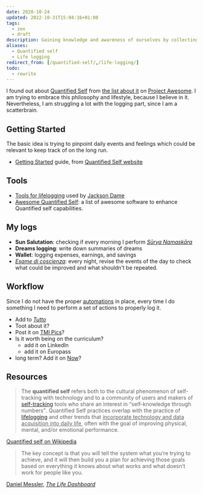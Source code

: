 ```yaml
---
date: 2020-10-24
updated: 2022-10-31T15:04:16+01:00
tags:
  - zen
  - draft
description: Gaining knowledge and awareness of ourselves by collecting any sort of data which concern us
aliases:
  - Quantified self
  - Life logging
redirect_from: [/quantified-self/,/life-logging/]
todo:
  - rewrite
---
```

I found out about [Quantified Self](https://en.wikipedia.org/wiki/Quantified_self 'Quantified Self on Wikipedia') from [the list about it](https://project-awesome.org/woop/awesome-quantified-self 'Awesome Quantified Self') on [Project Awesome](https://project-awesome.org 'Project Awesome'). I am trying to embrace this philosophy and lifestyle, because I believe in it. Nevertheless, I am struggling a lot with the logging part, since I am a scatterbrain.

## Getting Started

The basic idea is trying to pinpoint daily events and feelings which could be relevant to keep track of on the long run.

- [Getting Started](https://quantifiedself.com/get-started) guide, from [Quantified Self website](https://quantifiedself.com)

## Tools

- [Tools for lifelogging](https://web.archive.org/web/20201230234018/https://www.jacksondame.com/blog/lifelogging-how-and-why-i-create-a-quantified-self#tools 'A list of all the tools I use currently - Lifelogging: How \(and Why\) I Create a Quantified Self') used by [Jackson Dame](https://dame.blog/about 'Jackson Dame')
- [Awesome Quantified Self](https://project-awesome.org/woop/awesome-quantified-self): a list of awesome software to enhance Quantified self capabilities.

## My logs

- **Sun Salutation**: checking if every morning I perform [<cite>Sūrya Namaskāra</cite>](https://en.wikipedia.org/wiki/Surya_Namaskar '“Surya Namaskar” on Wikipedia')
- **Dreams logging**: write down summaries of dreams
- **Wallet**: logging expenses, earnings, and savings
- *[Esame di coscienza](Esame%20di%20coscienza.md)*: every night, revise the events of the day to check what could be improved and what shouldn't be repeated.

## Workflow

Since I do not have the proper [automations](Automations.md) in place, every time I do something I need to perform a set of actions to properly log it.

- Add to <cite lang='it'><a href='https://tommi.space/tutto' hreflang='it' title='Tutto quello che io abbia mai fatto'>Tutto</a></cite>
- Toot about it?
- Post it on [TMI Pics](https://tmi.pics/)?
- Is it worth being on the curriculum?
	- add it on LinkedIn
	- add it on Europass
- long term? Add it on [Now](/now/)?

## Resources

> The **quantified self** refers both to the cultural phenomenon of self-tracking with technology and to a community of users and makers of [self-tracking](https://en.wikipedia.org/wiki/Self-tracking 'Self-tracking') tools who share an interest in <q>self-knowledge through numbers</q>. Quantified Self practices overlap with the practice of [lifelogging](https://en.wikipedia.org/wiki/Lifelog 'Lifelog') and other trends that <u>incorporate technology and data acquisition into daily life</u>, often with the goal of improving physical, mental, and/or emotional performance.

<p class='cite'><a href='https://en.wikipedia.org/wiki/Quantified_self' title='Quantified self on Wikipedia'>Quantified self on Wikipedia</a></p>

> The key concept is that you will tell the system what you’re trying to achieve, and it will then build you a plan for achieving those goals based on everything it knows about what works and what doesn’t work for people like you.

<p class='cite'><a href='https://danielmiessler.com' title='Daniel Messler'>Daniel Messler</a>, <cite><a href='https://danielmiessler.com/blog/the-life-dashboard/' title='The Life Dashboard'>The Life Dashboard</a></cite></p>
